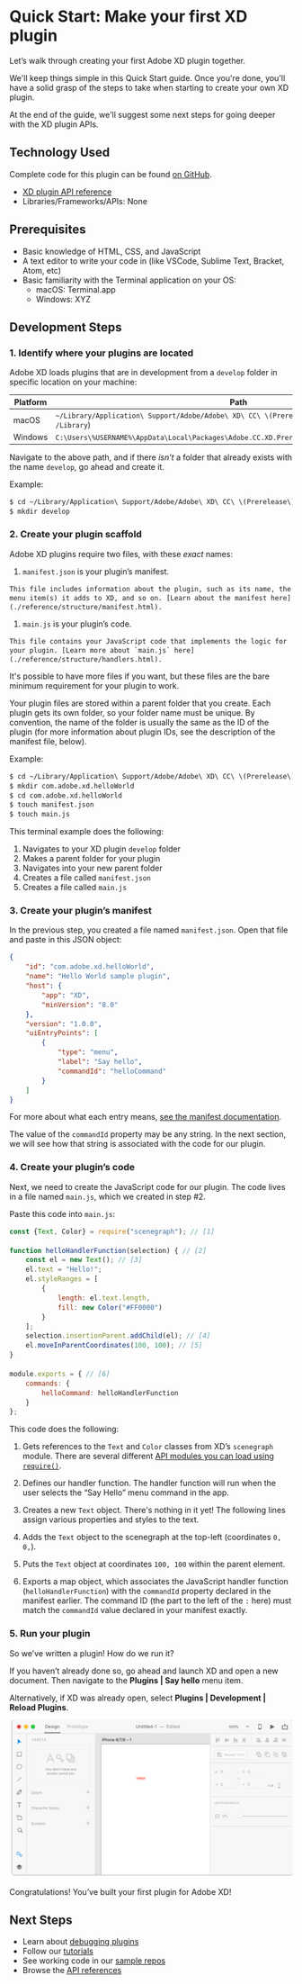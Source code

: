 # Quick Start: Make your first XD plugin

Let’s walk through creating your first Adobe XD plugin together.

We'll keep things simple in this Quick Start guide. Once you're done, you'll have a solid grasp of the steps to take when starting to create your own XD plugin. 

At the end of the guide, we'll suggest some next steps for going deeper with the XD plugin APIs.


## Technology Used
Complete code for this plugin can be found [on GitHub](https://github.com/AdobeXD/Plugin-Samples/tree/master/getting-started).

- [XD plugin API reference](/reference)
- Libraries/Frameworks/APIs: None


## Prerequisites
- Basic knowledge of HTML, CSS, and JavaScript
- A text editor to write your code in (like VSCode, Sublime Text, Bracket, Atom, etc)
- Basic familiarity with the Terminal application on your OS:
    - macOS: Terminal.app
    - Windows: XYZ


## Development Steps

### 1. Identify where your plugins are located

Adobe XD loads plugins that are in development from a `develop` folder in specific location on your machine:

| Platform      | Path          |
| ------------- | ------------- |
| macOS         | `~/Library/Application\ Support/Adobe/Adobe\ XD\ CC\ \(Prerelease\)/` (note: `~/Library`, not `/Library`) |
| Windows       | `C:\Users\%USERNAME%\AppData\Local\Packages\Adobe.CC.XD.Prerelease_adky2gkssdxte\LocalState\`       |

Navigate to the above path, and if there _isn’t_ a folder that already exists with the name `develop`, go ahead and create it.

Example:

```bash
$ cd ~/Library/Application\ Support/Adobe/Adobe\ XD\ CC\ \(Prerelease\)/
$ mkdir develop
```

### 2. Create your plugin scaffold

Adobe XD plugins require two files, with these _exact_ names:

1.   `manifest.json` is your plugin’s manifest.

    This file includes information about the plugin, such as its name, the menu item(s) it adds to XD, and so on. [Learn about the manifest here](./reference/structure/manifest.html).
1.   `main.js` is your plugin’s code. 

    This file contains your JavaScript code that implements the logic for your plugin. [Learn more about `main.js` here](./reference/structure/handlers.html).

It's possible to have more files if you want, but these files are the bare minimum requirement for your plugin to work.

Your plugin files are stored within a parent folder that you create. Each plugin gets its own folder, so your folder name must be unique. By convention, the name of the folder is usually the same as the ID of the plugin (for more information about plugin IDs, see the description of the manifest file, below).

Example:

```bash
$ cd ~/Library/Application\ Support/Adobe/Adobe\ XD\ CC\ \(Prerelease\)/develop
$ mkdir com.adobe.xd.helloWorld
$ cd com.adobe.xd.helloWorld
$ touch manifest.json
$ touch main.js
```

This terminal example does the following:

1. Navigates to your XD plugin `develop` folder
1. Makes a parent folder for your plugin
1. Navigates into your new parent folder
1. Creates a file called `manifest.json`
1. Creates a file called `main.js`


### 3. Create your plugin’s manifest

In the previous step, you created a file named `manifest.json`. Open that file and paste in this JSON object:

```json
{
    "id": "com.adobe.xd.helloWorld",
    "name": "Hello World sample plugin",
    "host": {
        "app": "XD",
        "minVersion": "8.0"
    },
    "version": "1.0.0",
    "uiEntryPoints": [
        {
            "type": "menu",
            "label": "Say hello",
            "commandId": "helloCommand"
        }
    ]
}
```

For more about what each entry means, [see the manifest documentation](/reference/structure/manifest.md).

The value of the `commandId` property may be any string. In the next section, we will see how that string is associated with the code for our plugin.


### 4. Create your plugin’s code

Next, we need to create the JavaScript code for our plugin. The code lives in a file named `main.js`, which we created in step #2.


Paste this code into `main.js`:

```js
const {Text, Color} = require("scenegraph"); // [1]

function helloHandlerFunction(selection) { // [2]
    const el = new Text(); // [3]
    el.text = "Hello!";
    el.styleRanges = [
        {
            length: el.text.length,
            fill: new Color("#FF0000")
        }
    ];
    selection.insertionParent.addChild(el); // [4]
    el.moveInParentCoordinates(100, 100); // [5]
}

module.exports = { // [6]
    commands: {
        helloCommand: helloHandlerFunction
    }
};
```

This code does the following:

1.  Gets references to the `Text` and `Color` classes from XD’s `scenegraph` module. There are several different [API modules you can load using `require()`](/reference).

2.  Defines our handler function. The handler function will run when the user selects the “Say Hello” menu command in the app.

3.  Creates a new `Text` object. There's nothing in it yet! The following lines assign various properties and styles to the text.

4.  Adds the `Text` object to the scenegraph at the top-left (coordinates `0, 0,`).

5.  Puts the `Text` object at coordinates `100, 100` within the parent element.

6.  Exports a map object, which associates the JavaScript handler function (`helloHandlerFunction`) with the `commandId` property declared in the manifest earlier. The command ID (the part to the left of the `:` here) must match the `commandId` value declared in your manifest exactly.


### 5. Run your plugin

So we’ve written a plugin! How do we run it?

If you haven’t already done so, go ahead and launch XD and open a new document. Then navigate to the **Plugins | Say hello** menu item.

Alternatively, if XD was already open, select **Plugins | Development | Reload Plugins**.

![It worked!](/images/readme-assets/on-canvas.png)

Congratulations! You’ve built your first plugin for Adobe XD!

## Next Steps

- Learn about [debugging plugins](/guides/debugging-guide)
- Follow our [tutorials](/guides/index.md)
- See working code in our [sample repos](https://github.com/AdobeXD/Plugin-Samples)
- Browse the [API references](/reference/how-to-read.html)